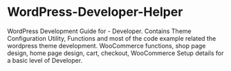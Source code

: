 # WordPress-Developer-Helper
WordPress Development Guide for - Developer. Contains Theme Configuration Utility, Functions and most of the code example related the wordpress theme development. WooCommerce functions, shop page design, home page design, cart, checkout, WooCommerce Setup details for a basic level of Developer. 
